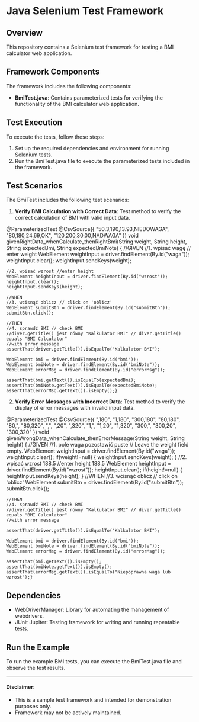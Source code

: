 
# Java Selenium Test Framework

## Overview
This repository contains a Selenium test framework for testing a BMI calculator web application.

## Framework Components

The framework includes the following components:
- **BmiTest.java**: Contains parameterized tests for verifying the functionality of the BMI calculator web application.

## Test Execution

To execute the tests, follow these steps:
1. Set up the required dependencies and environment for running Selenium tests.
2. Run the BmiTest.java file to execute the parameterized tests included in the framework.

## Test Scenarios

The BmiTest includes the following test scenarios:
1. **Verify BMI Calculation with Correct Data**: Test method to verify the correct calculation of BMI with valid input data.

@ParameterizedTest
@CsvSource({
    "50.3,190,13.93,NIEDOWAGA",
    "80,180,24.69,OK",
    "120,200,30.00,NADWAGA"
})
void givenRightData_whenCalculate_thenRightBmi(String weight, String height,
                                               String expectedBmi, String expectedBmiNote) {
    //GIVEN
    //1. wpisać wagę // enter weight
    WebElement weightInput = driver.findElement(By.id("waga"));
    weightInput.clear();
    weightInput.sendKeys(weight);

    //2. wpisać wzrost //enter height
    WebElement heightInput = driver.findElement(By.id("wzrost"));
    heightInput.clear();
    heightInput.sendKeys(height);

    //WHEN
    //3. wcisnąć oblicz // click on 'oblicz'
    WebElement submitBtn = driver.findElement(By.id("submitBtn"));
    submitBtn.click();

    //THEN
    //4. sprawdź BMI // check BMI
    //diver.getTitle() jest równy "Kalkulator BMI" // diver.getTitle() equals "BMI Calculator"
    //with error message
    assertThat(driver.getTitle()).isEqualTo("Kalkulator BMI");

    WebElement bmi = driver.findElement(By.id("bmi"));
    WebElement bmiNote = driver.findElement(By.id("bmiNote"));
    WebElement errorMsg = driver.findElement(By.id("errorMsg"));

    assertThat(bmi.getText()).isEqualTo(expectedBmi);
    assertThat(bmiNote.getText()).isEqualTo(expectedBmiNote);
    assertThat(errorMsg.getText()).isEmpty();}

2. **Verify Error Messages with Incorrect Data**: Test method to verify the display of error messages with invalid input data.

@ParameterizedTest
@CsvSource({
    ",180",
    "1,180",
    "300,180",
    "80,180",
    "80,",
    "80,320",
    ",",
    ",20",
    ",320",
    "1,",
    "1,20",
    "1,320",
    "300,",
    "300,20",
    "300,320"
})
void givenWrongData_whenCalculate_thenErrorMessage(String weight, String height) {
    //GIVEN
    //1. pole waga pozostawić puste // Leave the weight field empty.
    WebElement weightInput = driver.findElement(By.id("waga"));
    weightInput.clear();
    if(weight!=null) {
        weightInput.sendKeys(weight);
    }
    //2. wpisać wzrost 188.5 //enter height 188.5
    WebElement heightInput = driver.findElement(By.id("wzrost"));
    heightInput.clear();
    if(height!=null) {
        heightInput.sendKeys(height);
    }
    //WHEN
    //3. wcisnąć oblicz // click on 'oblicz'
    WebElement submitBtn = driver.findElement(By.id("submitBtn"));
    submitBtn.click();

    //THEN
    //4. sprawdź BMI // check BMI
    //diver.getTitle() jest równy "Kalkulator BMI" // diver.getTitle() equals "BMI Calculator"
    //with error message

    assertThat(driver.getTitle()).isEqualTo("Kalkulator BMI");

    WebElement bmi = driver.findElement(By.id("bmi"));
    WebElement bmiNote = driver.findElement(By.id("bmiNote"));
    WebElement errorMsg = driver.findElement(By.id("errorMsg"));

    assertThat(bmi.getText()).isEmpty();
    assertThat(bmiNote.getText()).isEmpty();
    assertThat(errorMsg.getText()).isEqualTo("Niepoprawna waga lub wzrost");}

## Dependencies
- WebDriverManager: Library for automating the management of webdrivers.
- JUnit Jupiter: Testing framework for writing and running repeatable tests.

## Run the Example
To run the example BMI tests, you can execute the BmiTest.java file and observe the test results.

---

#### Disclaimer:
- This is a sample test framework and intended for demonstration purposes only.
- Framework may not be actively maintained.
